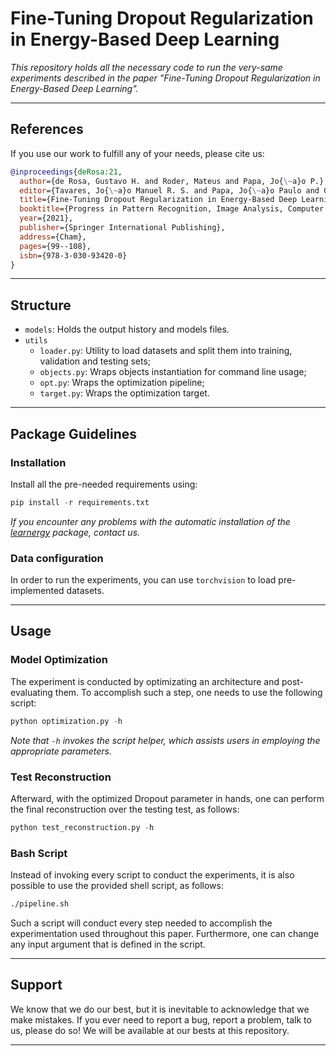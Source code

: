 # Fine-Tuning Dropout Regularization in Energy-Based Deep Learning

*This repository holds all the necessary code to run the very-same experiments described in the paper "Fine-Tuning Dropout Regularization in Energy-Based Deep Learning".*

---

## References

If you use our work to fulfill any of your needs, please cite us:

```BibTex
@inproceedings{deRosa:21,
  author={de Rosa, Gustavo H. and Roder, Mateus and Papa, Jo{\~a}o P.},
  editor={Tavares, Jo{\~a}o Manuel R. S. and Papa, Jo{\~a}o Paulo and Gonz{\'a}lez Hidalgo, Manuel},
  title={Fine-Tuning Dropout Regularization in Energy-Based Deep Learning},
  booktitle={Progress in Pattern Recognition, Image Analysis, Computer Vision, and Applications},
  year={2021},
  publisher={Springer International Publishing},
  address={Cham},
  pages={99--108},
  isbn={978-3-030-93420-0}
}
```

---

## Structure

 * `models`: Holds the output history and models files.
 * `utils`
   * `loader.py`: Utility to load datasets and split them into training, validation and testing sets;
   * `objects.py`: Wraps objects instantiation for command line usage;
   * `opt.py`: Wraps the optimization pipeline;
   * `target.py`: Wraps the optimization target.
   
   
---

## Package Guidelines

### Installation

Install all the pre-needed requirements using:

```Python
pip install -r requirements.txt
```

*If you encounter any problems with the automatic installation of the [learnergy](https://github.com/gugarosa/learnergy) package, contact us.*

### Data configuration

In order to run the experiments, you can use `torchvision` to load pre-implemented datasets.

---

## Usage

### Model Optimization

The experiment is conducted by optimizating an architecture and post-evaluating them. To accomplish such a step, one needs to use the following script:

```Python
python optimization.py -h
```

*Note that `-h` invokes the script helper, which assists users in employing the appropriate parameters.*

### Test Reconstruction

Afterward, with the optimized Dropout parameter in hands, one can perform the final reconstruction over the testing test, as follows:

```Python
python test_reconstruction.py -h
```

### Bash Script

Instead of invoking every script to conduct the experiments, it is also possible to use the provided shell script, as follows:

```Bash
./pipeline.sh
```

Such a script will conduct every step needed to accomplish the experimentation used throughout this paper. Furthermore, one can change any input argument that is defined in the script.

---

## Support

We know that we do our best, but it is inevitable to acknowledge that we make mistakes. If you ever need to report a bug, report a problem, talk to us, please do so! We will be available at our bests at this repository.

---
